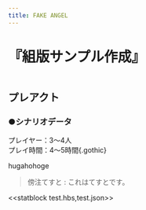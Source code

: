 ```yaml
---
title: FAKE ANGEL
---
```


<haeder class="large-header">
  <h1>『組版サンプル作成』</h1>
  <img src="image/back.png" alt="">
</haeder>

## プレアクト
### ●シナリオデータ
プレイヤー：3～4人  
プレイ時間：4～5時間{.gothic}

hugahohoge

> 傍注てすと
> : これはてすとです。

<<statblock test.hbs,test.json>>